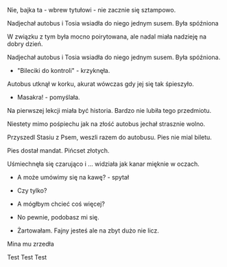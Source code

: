 ﻿Nie, bajka ta - wbrew tytułowi - nie zacznie się sztampowo.


Nadjechał autobus i Tosia wsiadła do niego jednym susem. Była spóźniona

W związku z tym była mocno poirytowana, ale nadal miała nadzieję na dobry dzień.

Nadjechał autobus i Tosia wsiadła do niego jednym susem. Była spóźniona.

- "Bileciki do kontroli" - krzyknęła.

Autobus utknął w korku, akurat wówczas gdy jej się tak śpieszyło.

- Masakra! - pomyślała.

Na pierwszej lekcji miała być historia. Bardzo nie lubiła tego przedmiotu.

Niestety mimo pośpiechu jak na złość autobus jechał strasznie wolno. 

Przyszedl Stasiu z Psem, weszli razem do autobusu. Pies nie mial biletu.

Pies dostał mandat. Pińcset złotych.

Uśmiechnęła się czarująco i ... widziała jak kanar mięknie w oczach.

- A może umówimy się na kawę? - spytał

- Czy tylko?

- A mógłbym chcieć coś więcej?

- No pewnie, podobasz mi się.

- Żartowałam. Fajny jesteś ale na zbyt dużo nie licz.

Mina mu zrzedła

Test Test Test
